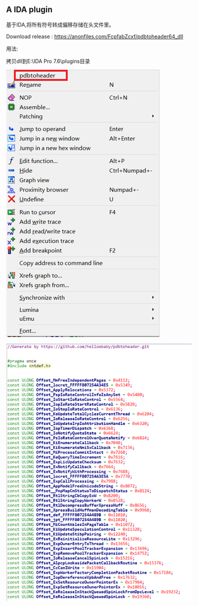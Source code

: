 ## A IDA plugin

基于IDA,将所有符号转成偏移存储在头文件里。

Download release :  https://anonfiles.com/FcpfabZcxf/pdbtoheader64_dll

用法:  

拷贝dll到E:\IDA Pro 7.6\plugins目录

![Image Text](https://github.com/helloobaby/pdbtoheader/blob/master/123.png)

![Image Text](https://github.com/helloobaby/pdbtoheader/blob/master/QQ截图20220419213541.png)


